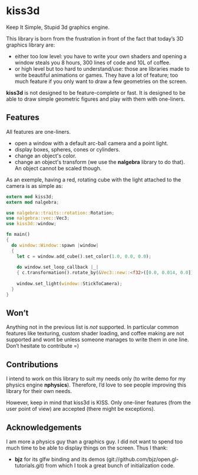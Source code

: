 # kiss3d

Keep It Simple, Stupid 3d graphics engine.

This library is born from the frustration in front of the fact that today’s 3D
graphics library are:
  - either too low level: you have to write your own shaders and opening a
    window steals you 8 hours, 300 lines of code and 10L of coffee.
  - or high level but too hard to understand/use: those are libraries made to
    write beautiful animations or games. They have a lot of feature; too much
    feature if you only want to draw a few geometries on the screen.

**kiss3d** is not designed to be feature-complete or fast.
It is designed to be able to draw simple geometric figures and play with them
with one-liners.

## Features
All features are one-liners.
  - open a window with a default arc-ball camera and a point light.
  - display boxes, spheres, cones or cylinders.
  - change an object's color.
  - change an object's transform (we use the **nalgebra** library to do that).
    An object cannot be scaled though.

As an exemple, having a red, rotating cube with the light attached to the camera is as simple as:
```rust
extern mod kiss3d;
extern mod nalgebra;

use nalgebra::traits::rotation::Rotation;
use nalgebra::vec::Vec3;
use kiss3d::window;

fn main()
{
  do window::Window::spawn |window|
  {
    let c = window.add_cube().set_color(1.0, 0.0, 0.0);
    
    do window.set_loop_callback |_|
    { c.transformation().rotate_by(&Vec3::new::<f32>([0.0, 0.014, 0.0])) }
    
    window.set_light(window::StickToCamera);
  }
}
```

## Won’t
Anything not in the previous list is _not_ supported.
In particular common features like texturing, custom shader loading, and coffee
making are not supported and wont be unless someone manages to write them in
one line. Don’t hesitate to contribute =)


## Contributions
I intend to work on this library to suit my needs only (to write demo for my
physics engine **nphysics**).  Therefore, I’d love to see people improving this
library for their own needs.

However, keep in mind that kiss3d is KISS.
Only one-liner features (from the user point of view) are accepted (there might
be exceptions).

## Acknowledgements

I am more a physics guy than a graphics guy. I did not want to spend too much
time to be able to display things on the screen. Thus I thank:
  - **bjz** for its glfw binding and its demos
    (git://github.com/bjz/open.gl-tutorials.git) from which I took a great
    bunch of initialization code.
